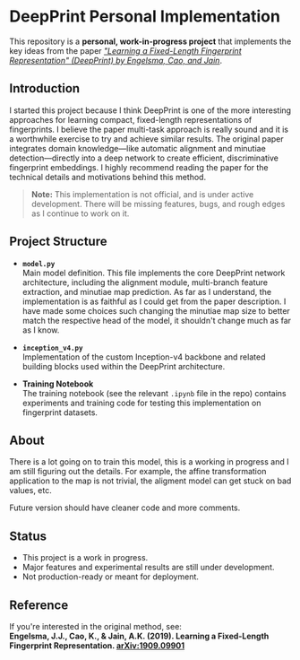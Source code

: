 # DeepPrint Personal Implementation

This repository is a **personal, work-in-progress project** that implements the key ideas from the paper [_"Learning a Fixed-Length Fingerprint Representation" (DeepPrint) by Engelsma, Cao, and Jain_](https://arxiv.org/abs/1909.09901).

## Introduction

I started this project because I think DeepPrint is one of the more interesting approaches for learning compact, fixed-length representations of fingerprints. I believe the paper multi-task approach is really sound and it is a worthwhile exercise to try and achieve similar results. The original paper integrates domain knowledge—like automatic alignment and minutiae detection—directly into a deep network to create efficient, discriminative fingerprint embeddings. I highly recommend reading the paper for the technical details and motivations behind this method.

> **Note:** This implementation is not official, and is under active development. There will be missing features, bugs, and rough edges as I continue to work on it.

## Project Structure

- **`model.py`**  
  Main model definition. This file implements the core DeepPrint network architecture, including the alignment module, multi-branch feature extraction, and minutiae map prediction. As far as I understand, the implementation is as faithful as I could get from the paper description. I have made some choices such changing the minutiae map size to better match the respective head of the model, it shouldn't change much as far as I know.

- **`inception_v4.py`**  
  Implementation of the custom Inception-v4 backbone and related building blocks used within the DeepPrint architecture.

- **Training Notebook**  
  The training notebook (see the relevant `.ipynb` file in the repo) contains experiments and training code for testing this implementation on fingerprint datasets.

## About

There is a lot going on to train this model, this is a working in progress and I am still figuring out the details. For example, the affine transformation application to the map is not trivial, the aligment model can get stuck on bad values, etc.

Future version should have cleaner code and more comments.

## Status

- This project is a work in progress.
- Major features and experimental results are still under development.
- Not production-ready or meant for deployment.

## Reference

If you're interested in the original method, see:  
**Engelsma, J.J., Cao, K., & Jain, A.K. (2019). Learning a Fixed-Length Fingerprint Representation. [arXiv:1909.09901](https://arxiv.org/abs/1909.09901)**


